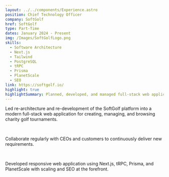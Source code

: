 ```yaml
---
layout: ../../components/Experience.astro
position: Chief Technology Officer
company: SoftGolf
href: SoftGolf
type: Part-Time
dates: January 2024 - Present
img: /Images/SoftGolfLogo.png
skills:
  - Software Architecture
  - Next.js
  - Tailwind
  - PostgreSQL
  - tRPC
  - Prisma
  - PlanetScale
  - SEO
link: https://softgolf.io/
highlight: true
highlightSummary: Planned, developed, and managed full-stack web application platform for creating, browsing, and managing golf tournaments.
---
```

Led re-architecture and re-development of the SoftGolf platform into a modern full-stack web application for creating, managing, and browsing charity golf tournaments.

<br />

Collaborate regularly with CEOs and customers to
continuously deliver new requirements.

<br />

Developed responsive web application using Next.js, tRPC,
Prisma, and PlanetScale with scaling and SEO at the
forefront.
